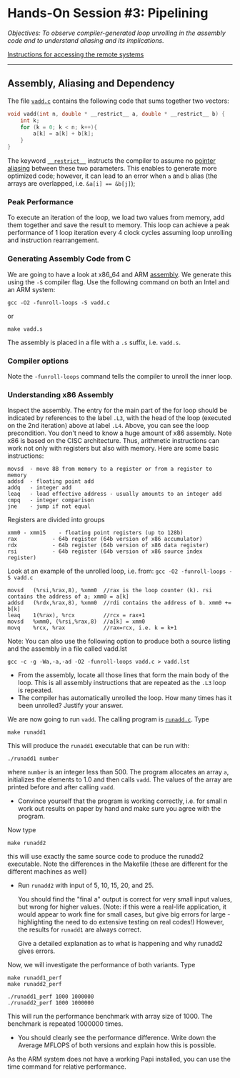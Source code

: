 # Hands-On Session #3: Pipelining

_Objectives: To observe compiler-generated loop unrolling in the assembly code and to understand aliasing and its implications._

[Instructions for accessing the remote systems](../../systems.md)

* * *

## Assembly, Aliasing and Dependency

The file [`vadd.c`](vadd.c) contains the following code that sums together two vectors:

```c
void vadd(int n, double * __restrict__ a, double * __restrict__ b) {
    int k;
    for (k = 0; k < n; k++){
        a[k] = a[k] + b[k];
    }
}
```

 The keyword [`__restrict__`](https://cellperformance.beyond3d.com/articles/2006/05/demystifying-the-restrict-keyword.html) instructs the compiler to assume no [pointer](https://www.w3schools.com/c/c_pointers.php) [aliasing](https://developers.redhat.com/blog/2020/06/02/the-joys-and-perils-of-c-and-c-aliasing-part-1#) between these two parameters. This enables to generate more optimized code; however, it can lead to an error when `a` and `b` alias (the arrays are overlapped, i.e. `&a[i] == &b[j]`);

### Peak Performance

To execute an iteration of the loop, we load two values from memory, add them together and save the result to memory. This loop can achieve a peak performance of 1 loop iteration every 4 clock cycles assuming loop unrolling and instruction rearrangement.

### Generating Assembly Code from C

We are going to have a look at x86\_64 and ARM [assembly](https://godbolt.org). We generate this using the `-S` compiler flag. Use the following command on both an Intel and an ARM system:

`gcc -O2 -funroll-loops -S vadd.c`

or

`make vadd.s`

The assembly is placed in a file with a `.s` suffix, i.e. `vadd.s`.

### Compiler options

Note the `-funroll-loops` command tells the compiler to unroll the inner loop.

### Understanding x86 Assembly

Inspect the assembly. The entry for the main part of the for loop should be indicated by references to the label `.L3`, with the head of the loop (executed on the 2nd iteration) above at label `.L4`. Above, you can see the loop precondition. You don't need to know a huge amount of x86 assembly. Note x86 is based on the CISC architecture. Thus, arithmetic instructions can work not only with registers but also with memory. Here are some basic instructions:

```
movsd  - move 8B from memory to a register or from a register to memory
addsd  - floating point add
addq   - integer add
leaq   - load effective address - usually amounts to an integer add
cmpq   - integer comparison 
jne    - jump if not equal
```

Registers are divided into groups

```
xmm0 - xmm15    - floating point registers (up to 128b)
rax           - 64b register (64b version of x86 accumulator)
rdx           - 64b register (64b version of x86 data register)
rsi           - 64b register (64b version of x86 source index register) 
```

Look at an example of the unrolled loop, i.e. from: `gcc -O2 -funroll-loops -S vadd.c`

```assembly
movsd   (%rsi,%rax,8), %xmm0  //rax is the loop counter (k). rsi contains the address of a; xmm0 = a[k]
addsd   (%rdx,%rax,8), %xmm0  //rdi contains the address of b. xmm0 += b[k] 
leaq    1(%rax), %rcx         //rcx = rax+1         
movsd   %xmm0, (%rsi,%rax,8)  //a[k] = xmm0
movq    %rcx, %rax            //rax=rcx, i.e. k = k+1
```

Note: You can also use the following option to produce both a source listing and the assembly in a file called vadd.lst

`gcc -c -g -Wa,-a,-ad -O2 -funroll-loops vadd.c > vadd.lst`

*   From the assembly, locate all those lines that form the main body of the loop. This is all assembly instructions that are repeated as the `.L3` loop is repeated.
*   The compiler has automatically unrolled the loop. How many times has it been unrolled? Justify your answer.

We are now going to run `vadd`. The calling program is [`runadd.c`](runadd.c). Type

```
make runadd1
```

This will produce the `runadd1` executable that can be run with:

```
./runadd1 number
```

where `number` is an integer less than 500. The program allocates an array `a`, initializes the elements to 1.0 and then calls `vadd`. The values of the array are printed before and after calling `vadd`.

*   Convince yourself that the program is working correctly, i.e. for small n work out results on paper by hand and make sure you agree with the program.

Now type

```
make runadd2
```

this will use exactly the same source code to produce the runadd2 executable. Note the differences in the Makefile (these are different for the different machines as well)

*   Run `runadd2` with input of 5, 10, 15, 20, and 25.
    
    You should find the "final a" output is correct for very small input values, but wrong for higher values. (Note: if this were a real-life application, it would appear to work fine for small cases, but give big errors for large - highlighting the need to do extensive testing on real codes!) However, the results for `runadd1` are always correct.
    
    Give a detailed explanation as to what is happening and why runadd2 gives errors.
    

Now, we will investigate the performance of both variants. Type

``` 
make runadd1_perf
make runadd2_perf

./runadd1_perf 1000 1000000
./runadd2_perf 1000 1000000
```

This will run the performance benchmark with array size of 1000. The benchmark is repeated 1000000 times.

*   You should clearly see the performance difference. Write down the Average MFLOPS of both versions and explain how this is possible.

As the ARM system does not have a working Papi installed, you can use the time command for relative performance.